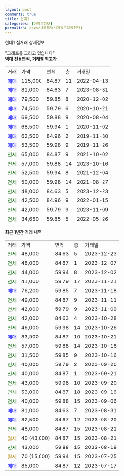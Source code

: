 ```yaml
---
layout: post
comments: true
title: 현대1
categories: [아파트정보]
permalink: /apt/서울특별시강동구길동현대1
---
```


현대1 실거래 상세정보

<script type="text/javascript">
  google.charts.load('current', {'packages':['line', 'corechart']});
  google.charts.setOnLoadCallback(drawChart);

  function drawChart() {
    var data = new google.visualization.DataTable();
    data.addColumn('date', '거래일');
    data.addColumn('number', "매매");
    data.addColumn('number', "전세");
    data.addColumn('number', "전매");

    data.addRows([[new Date(Date.parse("2023-12-23")), null, 48000, null], [new Date(Date.parse("2023-12-07")), null, 48000, null], [new Date(Date.parse("2023-12-02")), null, 44000, null], [new Date(Date.parse("2023-11-21")), null, 41000, null], [new Date(Date.parse("2023-11-18")), 76200, null, null], [new Date(Date.parse("2023-11-11")), null, 49000, null], [new Date(Date.parse("2023-11-09")), null, 42000, null], [new Date(Date.parse("2023-10-28")), null, 42000, null], [new Date(Date.parse("2023-10-26")), null, 46000, null], [new Date(Date.parse("2023-10-21")), 83500, null, null], [new Date(Date.parse("2023-10-16")), null, 57000, null], [new Date(Date.parse("2023-10-16")), null, 31500, null], [new Date(Date.parse("2023-09-26")), null, 40000, null], [new Date(Date.parse("2023-09-21")), null, 40000, null], [new Date(Date.parse("2023-09-20")), null, 43000, null], [new Date(Date.parse("2023-09-16")), null, 53000, null], [new Date(Date.parse("2023-09-06")), null, 40000, null], [new Date(Date.parse("2023-08-31")), 81000, null, null], [new Date(Date.parse("2023-08-29")), 82500, null, null], [new Date(Date.parse("2023-08-21")), null, 48000, null], [new Date(Date.parse("2023-08-21")), null, null, null], [new Date(Date.parse("2023-08-19")), null, 43000, null], [new Date(Date.parse("2023-07-25")), null, null, null], [new Date(Date.parse("2023-07-17")), 85000, null, null]]);

    var options = {
      hAxis: {
        format: 'yyyy/MM/dd'
      },    
      lineWidth: 0,
      pointsVisible: true,    
      title: '최근 1년간 유형별 실거래가 분포',
      legend: { position: 'bottom' }
    };

    var formatter = new google.visualization.NumberFormat({pattern:'###,###'} );
    formatter.format(data, 1);
    formatter.format(data, 2);
    
    setTimeout(function() {
        var chart = new google.visualization.LineChart(document.getElementById('columnchart_material'));
        chart.draw(data, (options));
        document.getElementById('loading').style.display = 'none';
    }, 200);
  }
</script>


<div id="loading" style="z-index:20; display: block; margin-left: 0px">"그래프를 그리고 있습니다"</div>
<div id="columnchart_material" style="width: 95%; margin-left: 0px; display: block"></div>
<!-- contents start -->
<b>역대 전용면적, 거래별 최고가</b>
<table class="sortable">
    <tr>
      <td>거래</td>
      <td>가격</td>
      <td>면적</td>
      <td>층</td>
      <td>거래일</td>
    </tr>
        <tr>
          <td><a style="color: blue">매매</a></td>
          <td>115,000</td>
          <td>84.87</td>
          <td>11</td>
          <td>2022-04-13</td>
        </tr>            <tr>
          <td><a style="color: blue">매매</a></td>
          <td>81,000</td>
          <td>84.63</td>
          <td>7</td>
          <td>2023-08-31</td>
        </tr>            <tr>
          <td><a style="color: blue">매매</a></td>
          <td>79,500</td>
          <td>59.85</td>
          <td>8</td>
          <td>2020-12-02</td>
        </tr>            <tr>
          <td><a style="color: blue">매매</a></td>
          <td>74,500</td>
          <td>59.79</td>
          <td>6</td>
          <td>2020-10-21</td>
        </tr>            <tr>
          <td><a style="color: blue">매매</a></td>
          <td>69,500</td>
          <td>59.88</td>
          <td>9</td>
          <td>2020-08-04</td>
        </tr>            <tr>
          <td><a style="color: blue">매매</a></td>
          <td>68,500</td>
          <td>59.94</td>
          <td>1</td>
          <td>2020-11-02</td>
        </tr>            <tr>
          <td><a style="color: blue">매매</a></td>
          <td>62,500</td>
          <td>84.96</td>
          <td>2</td>
          <td>2019-11-30</td>
        </tr>            <tr>
          <td><a style="color: blue">매매</a></td>
          <td>53,500</td>
          <td>59.98</td>
          <td>9</td>
          <td>2019-11-26</td>
        </tr>        
        <tr>
              <td><a style="color: darkgreen">전세</a></td>
              <td>65,000</td>
              <td>84.87</td>
              <td>9</td>
              <td>2021-10-02</td>
            </tr>            <tr>
              <td><a style="color: darkgreen">전세</a></td>
              <td>57,000</td>
              <td>59.88</td>
              <td>14</td>
              <td>2023-10-16</td>
            </tr>            <tr>
              <td><a style="color: darkgreen">전세</a></td>
              <td>52,500</td>
              <td>59.94</td>
              <td>8</td>
              <td>2021-12-04</td>
            </tr>            <tr>
              <td><a style="color: darkgreen">전세</a></td>
              <td>50,000</td>
              <td>59.98</td>
              <td>14</td>
              <td>2021-08-27</td>
            </tr>            <tr>
              <td><a style="color: darkgreen">전세</a></td>
              <td>48,000</td>
              <td>84.63</td>
              <td>5</td>
              <td>2023-12-23</td>
            </tr>            <tr>
              <td><a style="color: darkgreen">전세</a></td>
              <td>42,500</td>
              <td>84.96</td>
              <td>9</td>
              <td>2022-01-15</td>
            </tr>            <tr>
              <td><a style="color: darkgreen">전세</a></td>
              <td>42,000</td>
              <td>59.79</td>
              <td>9</td>
              <td>2023-11-09</td>
            </tr>            <tr>
              <td><a style="color: darkgreen">전세</a></td>
              <td>34,650</td>
              <td>59.85</td>
              <td>5</td>
              <td>2022-05-26</td>
            </tr>        
    
</table>

<b>최근 1년간 거래 내역</b>

<table class="sortable">
    <tr>
      <td>거래</td>
      <td>가격</td>
      <td>면적</td>
      <td>층</td>
      <td>거래일</td>
    </tr>
    <tr>
      <td><a style="color: darkgreen">전세</a></td>
      <td>48,000</td>
      <td>84.63</td>
      <td>5</td>
      <td>2023-12-23</td>
    </tr>          <tr>
      <td><a style="color: darkgreen">전세</a></td>
      <td>48,000</td>
      <td>84.87</td>
      <td>1</td>
      <td>2023-12-07</td>
    </tr>          <tr>
      <td><a style="color: darkgreen">전세</a></td>
      <td>44,000</td>
      <td>59.94</td>
      <td>8</td>
      <td>2023-12-02</td>
    </tr>          <tr>
      <td><a style="color: darkgreen">전세</a></td>
      <td>41,000</td>
      <td>59.79</td>
      <td>17</td>
      <td>2023-11-21</td>
    </tr>          <tr>
      <td><a style="color: blue">매매</a></td>
      <td>76,200</td>
      <td>59.85</td>
      <td>7</td>
      <td>2023-11-18</td>
    </tr>          <tr>
      <td><a style="color: darkgreen">전세</a></td>
      <td>49,000</td>
      <td>84.87</td>
      <td>9</td>
      <td>2023-11-11</td>
    </tr>          <tr>
      <td><a style="color: darkgreen">전세</a></td>
      <td>42,000</td>
      <td>59.79</td>
      <td>9</td>
      <td>2023-11-09</td>
    </tr>          <tr>
      <td><a style="color: darkgreen">전세</a></td>
      <td>42,000</td>
      <td>84.63</td>
      <td>4</td>
      <td>2023-10-28</td>
    </tr>          <tr>
      <td><a style="color: darkgreen">전세</a></td>
      <td>46,000</td>
      <td>59.98</td>
      <td>14</td>
      <td>2023-10-26</td>
    </tr>          <tr>
      <td><a style="color: blue">매매</a></td>
      <td>83,500</td>
      <td>84.87</td>
      <td>10</td>
      <td>2023-10-21</td>
    </tr>          <tr>
      <td><a style="color: darkgreen">전세</a></td>
      <td>57,000</td>
      <td>59.88</td>
      <td>14</td>
      <td>2023-10-16</td>
    </tr>          <tr>
      <td><a style="color: darkgreen">전세</a></td>
      <td>31,500</td>
      <td>59.85</td>
      <td>9</td>
      <td>2023-10-16</td>
    </tr>          <tr>
      <td><a style="color: darkgreen">전세</a></td>
      <td>40,000</td>
      <td>59.79</td>
      <td>2</td>
      <td>2023-09-26</td>
    </tr>          <tr>
      <td><a style="color: darkgreen">전세</a></td>
      <td>40,000</td>
      <td>84.87</td>
      <td>1</td>
      <td>2023-09-21</td>
    </tr>          <tr>
      <td><a style="color: darkgreen">전세</a></td>
      <td>43,000</td>
      <td>59.98</td>
      <td>10</td>
      <td>2023-09-20</td>
    </tr>          <tr>
      <td><a style="color: darkgreen">전세</a></td>
      <td>53,000</td>
      <td>84.87</td>
      <td>18</td>
      <td>2023-09-16</td>
    </tr>          <tr>
      <td><a style="color: darkgreen">전세</a></td>
      <td>40,000</td>
      <td>59.88</td>
      <td>15</td>
      <td>2023-09-06</td>
    </tr>          <tr>
      <td><a style="color: blue">매매</a></td>
      <td>81,000</td>
      <td>84.63</td>
      <td>7</td>
      <td>2023-08-31</td>
    </tr>          <tr>
      <td><a style="color: blue">매매</a></td>
      <td>82,500</td>
      <td>84.87</td>
      <td>12</td>
      <td>2023-08-29</td>
    </tr>          <tr>
      <td><a style="color: darkgreen">전세</a></td>
      <td>48,000</td>
      <td>84.87</td>
      <td>15</td>
      <td>2023-08-21</td>
    </tr>          <tr>
      <td><a style="color: darkgoldenrod">월세</a></td>
      <td>40 (43,000)</td>
      <td>84.87</td>
      <td>15</td>
      <td>2023-08-21</td>
    </tr>          <tr>
      <td><a style="color: darkgreen">전세</a></td>
      <td>43,000</td>
      <td>59.88</td>
      <td>15</td>
      <td>2023-08-19</td>
    </tr>          <tr>
      <td><a style="color: darkgoldenrod">월세</a></td>
      <td>70 (15,000)</td>
      <td>59.94</td>
      <td>15</td>
      <td>2023-07-25</td>
    </tr>          <tr>
      <td><a style="color: blue">매매</a></td>
      <td>85,000</td>
      <td>84.87</td>
      <td>12</td>
      <td>2023-07-17</td>
    </tr>      </table>
<!-- contents end -->    

